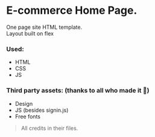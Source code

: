 # E-commerce Home Page.
One page site HTML template.\
Layout built on flex
### Used:
 - HTML
 - CSS
 - JS
### Third party assets: (thanks to all who made it :pray:)
 - Design
 - JS (besides signin.js)
 - Free fonts
 > All credits in their files.
